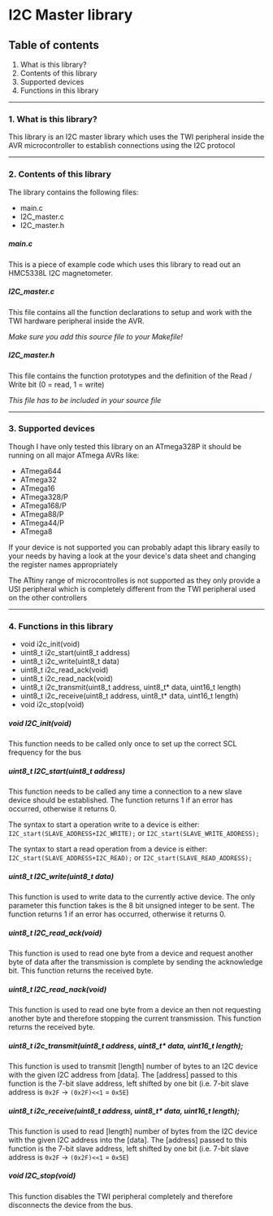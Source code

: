 # I2C Master library

## Table of contents

1. What is this library?
2. Contents of this library
3. Supported devices
4. Functions in this library

------------------------------------------------------------------------------------

### 1. What is this library?
This library is an I2C master library which uses the TWI peripheral inside the
AVR microcontroller to establish connections using the I2C protocol

------------------------------------------------------------------------------------

### 2. Contents of this library

The library contains the following files:

* main.c
* I2C_master.c
* I2C_master.h

##### main.c
This is a piece of example code which uses this library to read out
an HMC5338L I2C magnetometer.

##### I2C_master.c
This file contains all the function declarations to setup and work with the
TWI hardware peripheral inside the AVR.

*Make sure you add this source file to your Makefile!*

##### I2C_master.h
This file contains the function prototypes and the definition of the
Read / Write bit (0 = read, 1 = write)

*This file has to be included in your source file*

------------------------------------------------------------------------------------

### 3. Supported devices
Though I have only tested this library on an ATmega328P it should be running
on all major ATmega AVRs like:

* ATmega644
* ATmega32
* ATmega16
* ATmega328/P
* ATmega168/P
* ATmega88/P
* ATmega44/P
* ATmega8

If your device is not supported you can probably adapt this library easily to your
needs by having a look at the your device's data sheet and changing the register names
appropriately

The ATtiny range of microcontrolles is not supported as they only provide a USI
peripheral which is completely different from the TWI peripheral used on the
other controllers

------------------------------------------------------------------------------------

### 4. Functions in this library

* void i2c_init(void)
* uint8_t i2c_start(uint8_t address)
* uint8_t i2c_write(uint8_t data)
* uint8_t i2c_read_ack(void)
* uint8_t i2c_read_nack(void)
* uint8_t i2c_transmit(uint8_t address, uint8_t* data, uint16_t length)
* uint8_t i2c_receive(uint8_t address, uint8_t* data, uint16_t length)
* void i2c_stop(void)

##### void I2C_init(void)
This function needs to be called only once to set up the correct SCL frequency
for the bus

##### uint8_t I2C_start(uint8_t address)
This function needs to be called any time a connection to a new slave device should
be established. The function returns 1 if an error has occurred, otherwise it returns
0.

The syntax to start a operation write to a device is either:
`I2C_start(SLAVE_ADDRESS+I2C_WRITE);`
or
`I2C_start(SLAVE_WRITE_ADDRESS);`

The syntax to start a read operation from a device is either:
`I2C_start(SLAVE_ADDRESS+I2C_READ);`
or
`I2C_start(SLAVE_READ_ADDRESS);`

##### uint8_t I2C_write(uint8_t data)
This function is used to write data to the currently active device.
The only parameter this function takes is the 8 bit unsigned integer to be sent.
The function returns 1 if an error has occurred, otherwise it returns
0.

##### uint8_t I2C_read_ack(void)
This function is used to read one byte from a device and request another byte of data
after the transmission is complete by sending the acknowledge bit.
This function returns the received byte.

##### uint8_t I2C_read_nack(void)
This function is used to read one byte from a device an then not requesting another
byte and therefore stopping the current transmission.
This function returns the received byte.

##### uint8_t i2c_transmit(uint8_t address, uint8_t* data, uint16_t length);
This function is used to transmit [length] number of bytes to an I2C device with the given
I2C address from [data].
The [address] passed to this function is the 7-bit slave address, left
shifted by one bit (i.e. 7-bit slave address is `0x2F` -> `(0x2F)<<1` = `0x5E`)

##### uint8_t i2c_receive(uint8_t address, uint8_t* data, uint16_t length);
This function is used to read [length] number of bytes from the I2C device with the given
I2C address into the [data].
The [address] passed to this function is the 7-bit slave address, left
shifted by one bit (i.e. 7-bit slave address is `0x2F` -> `(0x2F)<<1` = `0x5E`)

##### void I2C_stop(void)
This function disables the TWI peripheral completely
and therefore disconnects the device from the bus.
